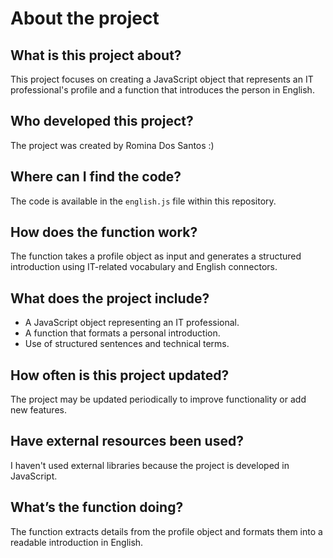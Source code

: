 # About the project

## What is this project about?
This project focuses on creating a JavaScript object that represents an IT professional's profile and a function that introduces the person in English.

## Who developed this project?
The project was created by Romina Dos Santos :)

## Where can I find the code?
The code is available in the `english.js` file within this repository.

## How does the function work?
The function takes a profile object as input and generates a structured introduction using IT-related vocabulary and English connectors.

## What does the project include?
- A JavaScript object representing an IT professional.
- A function that formats a personal introduction.
- Use of structured sentences and technical terms.

## How often is this project updated?
The project may be updated periodically to improve functionality or add new features.

## Have external resources been used?
I haven't used external libraries because the project is developed in JavaScript.

## What’s the function doing?
The function extracts details from the profile object and formats them into a readable introduction in English.



